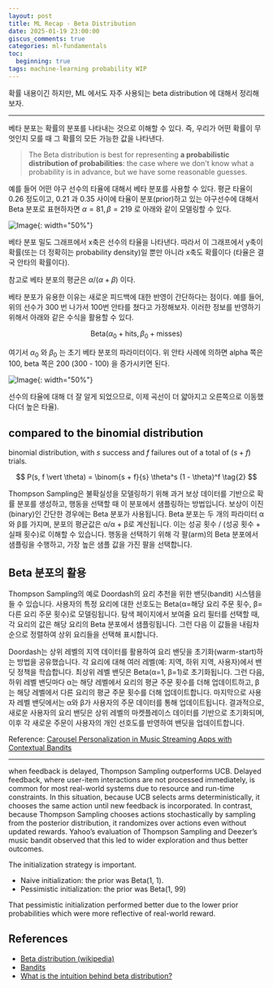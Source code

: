 ```yaml
---
layout: post
title: ML Recap - Beta Distribution 
date: 2025-01-19 23:00:00
giscus_comments: true
categories: ml-fundamentals
toc:
  beginning: true
tags: machine-learning probability WIP
---
```


확률 내용이긴 하지만, ML 에서도 자주 사용되는 beta distribution 에 대해서 정리해보자.

---

베타 분포는 확률의 분포를 나타내는 것으로 이해할 수 있다. 즉, 우리가 어떤 확률이 무엇인지 모를 때 그 확률의 모든 가능한 값을 나타낸다.

> The Beta distribution is best for representing **a probabilistic distribution of probabilities**: the case where we don't know what a probability is in advance, but we have some reasonable guesses.

예를 들어 어떤 야구 선수의 타율에 대해서 베타 분포를 사용할 수 있다. 평균 타율이 0.26 정도이고, 0.21 과 0.35 사이에 타율이 분포(prior)하고 있는 야구선수에 대해서 Beta 분포로 표현하자면 $\alpha = 81, \beta = 219$ 로 아래와 같이 모델링할 수 있다.

![Image](https://i.imgur.com/9V5Lg8o.png){: width="50%"}

베타 분포 밀도 그래프에서 x축은 선수의 타율을 나타낸다. 따라서 이 그래프에서 y축이 확률(또는 더 정확히는 probability density)일 뿐만 아니라 x축도 확률이다 (타율은 결국 안타의 확률이다).

참고로 베타 분포의 평균은 $\alpha / (\alpha + \beta)$ 이다.

베타 분포가 유용한 이유는 새로운 피드백에 대한 반영이 간단하다는 점이다. 예를 들어, 위의 선수가 300 번 나가서 100번 안타를 쳤다고 가정해보자. 이러한 정보를 반영하기 위해서 아래와 같은 수식을 활용할 수 있다.

$$
\text{Beta}(\alpha_0+\text{hits}, \beta_0+\text{misses})
$$

여기서 $\alpha_0$ 와 $\beta_0$ 는 초기 베타 분포의 파라미터이다. 위 안타 사례에 의하면 alpha 쪽은 100, beta 쪽은 200 (300 - 100) 을 증가시키면 된다.

![Image](https://i.imgur.com/DJdG0wJ.png){: width="50%"}

선수의 타율에 대해 더 잘 알게 되었으므로, 이제 곡선이 더 얇아지고 오른쪽으로 이동했다(더 높은 타율).

## compared to the binomial distribution

binomial distribution, with $s$ success and $f$ failures out of a total of $(s+f)$ trials.

$$
P(s, f \vert \theta) = \binom{s + f}{s} \theta^s (1 - \theta)^f \tag{2}
$$

Thompson Sampling은 불확실성을 모델링하기 위해 과거 보상 데이터를 기반으로 확률 분포를 생성하고, 행동을 선택할 때 이 분포에서 샘플링하는 방법입니다. 보상이 이진(binary)인 간단한 경우에는 Beta 분포가 사용됩니다. Beta 분포는 두 개의 파라미터 α와 β를 가지며, 분포의 평균값은 α/α + β로 계산됩니다. 이는 성공 횟수 / (성공 횟수 + 실패 횟수)로 이해할 수 있습니다. 행동을 선택하기 위해 각 팔(arm)의 Beta 분포에서 샘플링을 수행하고, 가장 높은 샘플 값을 가진 팔을 선택합니다.

## Beta 분포의 활용

Thompson Sampling의 예로 Doordash의 요리 추천을 위한 밴딧(bandit) 시스템을 들 수 있습니다. 사용자의 특정 요리에 대한 선호도는 Beta(α=해당 요리 주문 횟수, β=다른 요리 주문 횟수)로 모델링됩니다. 탐색 페이지에서 보여줄 요리 필터를 선택할 때, 각 요리의 값은 해당 요리의 Beta 분포에서 샘플링됩니다. 그런 다음 이 값들을 내림차순으로 정렬하여 상위 요리들을 선택해 표시합니다.

Doordash는 상위 레벨의 지역 데이터를 활용하여 요리 밴딧을 초기화(warm-start)하는 방법을 공유했습니다. 각 요리에 대해 여러 레벨(예: 지역, 하위 지역, 사용자)에서 밴딧 정책을 학습합니다. 최상위 레벨 밴딧은 Beta(α=1, β=1)로 초기화됩니다. 그런 다음, 하위 레벨 밴딧마다 α는 해당 레벨에서 요리의 평균 주문 횟수를 더해 업데이트하고, β는 해당 레벨에서 다른 요리의 평균 주문 횟수를 더해 업데이트합니다. 마지막으로 사용자 레벨 밴딧에서는 α와 β가 사용자의 주문 데이터를 통해 업데이트됩니다. 결과적으로, 새로운 사용자의 요리 밴딧은 상위 레벨의 마켓플레이스 데이터를 기반으로 초기화되며, 이후 각 새로운 주문이 사용자의 개인 선호도를 반영하여 밴딧을 업데이트합니다.

Reference: [Carousel Personalization in Music Streaming Apps with Contextual Bandits](https://arxiv.org/abs/2009.06546)

---

when feedback is delayed, Thompson Sampling outperforms UCB. Delayed feedback, where user-item interactions are not processed immediately, is common for most real-world systems due to resource and run-time constraints. In this situation, because UCB selects arms deterministically, it chooses the same action until new feedback is incorporated. In contrast, because Thompson Sampling chooses actions stochastically by sampling from the posterior distribution, it randomizes over actions even without updated rewards. Yahoo’s evaluation of Thompson Sampling and Deezer’s music bandit observed that this led to wider exploration and thus better outcomes.

The initialization strategy is important.

- Naive initialization:  the prior was Beta(1, 1).
- Pessimistic initialization: the prior was Beta(1, 99)

That pessimistic initialization performed better due to the lower prior probabilities which were more reflective of real-world reward.

## References

- [Beta distribution (wikipedia)](https://en.wikipedia.org/wiki/Beta_distribution)
- [Bandits](https://applyingml.com/resources/bandits/)
- [What is the intuition behind beta distribution?](https://stats.stackexchange.com/questions/47771/what-is-the-intuition-behind-beta-distribution/47782#47782)